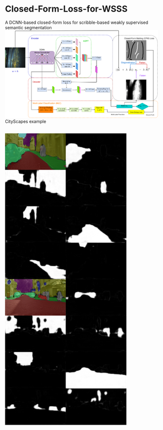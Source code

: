 # Closed-Form-Loss-for-WSSS
A DCNN-based closed-form loss for scribble-based weakly supervised semantic segmentation
![alt text](https://github.com/yaokmallorca/Closed-Form-Loss-for-WSSS/blob/master/imgs/closed-form-segmentation.png?raw=true)
CityScapes example

<br>
<img align="left" src="https://github.com/yaokmallorca/Closed-Form-Loss-for-WSSS/blob/master/imgs/results_cityscape_erfurt_000040_000019_leftImg8bit.png" width=200 height=120>
<img align="left" src="https://github.com/yaokmallorca/Closed-Form-Loss-for-WSSS/blob/master/imgs/results_cityscape_erfurt_000040_000019_leftImg8bit_alpha_car.png" width=200 height=120>
<img align="left" src="https://github.com/yaokmallorca/Closed-Form-Loss-for-WSSS/blob/master/imgs/results_cityscape_erfurt_000040_000019_leftImg8bit_alpha_construction.png" width=200 height=120>
<img align="left" src="https://github.com/yaokmallorca/Closed-Form-Loss-for-WSSS/blob/master/imgs/results_cityscape_erfurt_000040_000019_leftImg8bit_alpha_person.png" width=200 height=120>
</br>

<br>
<img align="left" src="https://github.com/yaokmallorca/Closed-Form-Loss-for-WSSS/blob/master/imgs/results_cityscape_erfurt_000040_000019_leftImg8bit_alpha_plant.png" width=200 height=120>
<img align="left" src="https://github.com/yaokmallorca/Closed-Form-Loss-for-WSSS/blob/master/imgs/results_cityscape_erfurt_000040_000019_leftImg8bit_alpha_road.png" width=200 height=120>
<img align="left" src="https://github.com/yaokmallorca/Closed-Form-Loss-for-WSSS/blob/master/imgs/results_cityscape_erfurt_000040_000019_leftImg8bit_alpha_sidewalk.png" width=200 height=120>
<img align="left" src="https://github.com/yaokmallorca/Closed-Form-Loss-for-WSSS/blob/master/imgs/results_cityscape_erfurt_000040_000019_leftImg8bit_alpha_sky.png" width=200 height=120>
</br>

<br>
<img align="left" src="https://github.com/yaokmallorca/Closed-Form-Loss-for-WSSS/blob/master/imgs/results_cityscape_hamburg_000000_048750_leftImg8bit.png" width=200 height=120>
<img align="left" src="https://github.com/yaokmallorca/Closed-Form-Loss-for-WSSS/blob/master/imgs/results_cityscape_hamburg_000000_048750_leftImg8bit_alpha_car.png" width=200 height=120>
<img align="left" src="https://github.com/yaokmallorca/Closed-Form-Loss-for-WSSS/blob/master/imgs/results_cityscape_hamburg_000000_048750_leftImg8bit_alpha_construction.png" width=200 height=120>
<img align="left" src="https://github.com/yaokmallorca/Closed-Form-Loss-for-WSSS/blob/master/imgs/results_cityscape_hamburg_000000_048750_leftImg8bit_alpha_person.png" width=200 height=120>
</br>
<br>
<img align="left" src="https://github.com/yaokmallorca/Closed-Form-Loss-for-WSSS/blob/master/imgs/results_cityscape_hamburg_000000_048750_leftImg8bit_alpha_plant.png" width=200 height=120>
<img align="left" src="https://github.com/yaokmallorca/Closed-Form-Loss-for-WSSS/blob/master/imgs/results_cityscape_hamburg_000000_048750_leftImg8bit_alpha_road.png" width=200 height=120>
<img align="left" src="https://github.com/yaokmallorca/Closed-Form-Loss-for-WSSS/blob/master/imgs/results_cityscape_hamburg_000000_048750_leftImg8bit_alpha_sidewalk.png" width=200 height=120>
<img align="left" src="https://github.com/yaokmallorca/Closed-Form-Loss-for-WSSS/blob/master/imgs/results_cityscape_hamburg_000000_048750_leftImg8bit_alpha_sign.png" width=200 height=120>
</br>

